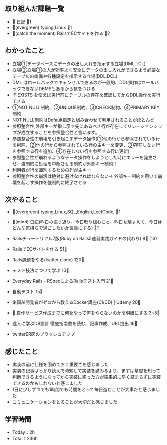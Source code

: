 
## 取り組んだ課題一覧

- :memo: 日記 :tomato:1
- :deciduous_tree:(evergreen) typing,Linux :tomato:1
- :stars:(catch the moment) RailsでECサイトを作る :tomato:2

## わかったこと

- 立場①データベースにデータの出し入れを指示する立場(DML,TCL)
- 立場②立場①の人が効率よく安全にデータの出し入れができるよう必要なテーブルの準備や各種設定を指示する立場(DDL,DCL)
- DML はロールバックでキャンセルできるのが一般的、DDL操作はロールバックできないDBMSもあるから気をつける
- IF EXISTS を使えば実行前にテーブルの存在を確認してからDDL操作を実行できる
- ①NOT NULL制約、②UNIQUE制約、③CHECK制約、④PRIMARY KEY制約
- NOT NULL制約はDefault指定と組み合わせて利用されることがほとんど
- 参照整合性,外部キーが指し示す先にあるべき行が存在してリレーションシップが成立することを参照整合性と言います。
- 参照整合性の崩壊を引き起こすデータ操作(①他の行から参照されている行を削除、②他の行から参照されている行の主キーを変更、③存在しない行を参照する行を追加、④存在しない行を参照する行に更新)
- 参照整合性が崩れるようなデータ操作をしようとした時にエラーを発生させ、強制的に処理を中断させる制約が外部キー制約！
- 利用者が行を識別するための列が主キー
- 参照整合性の崩壊は絶対に避けなければならない=> 外部キー制約を用いて崩壊を起こす操作を強制的に終了させる

## 次やること

- :deciduous_tree:(evergreen) typing,Linux,SQL,English,LeetCode, :tomato:1
- :memo:(mind) 日記(昨日の振り返り、今日取り組むこと、昨日を踏まえて、今日はどんな気持ちで過ごしたいか言葉にする) :tomato:1

- Railsチュートリアル7版(Ruby on Rails5速習実践ガイドの代わり) 8:tomato: (13)
- RailsでECサイトを作る 51:tomato:
- Rails課題をやる(twitter clone) 120:tomato:
- テスト技法について学ぶ 10:tomato:
- Everyday Rails - RSpecによるRailsテスト入門 21:tomato:
- 自動テスト 15:tomato:
- 米国AI開発者がゼロから教えるDocker講座(CI/CD) | Udemy 20:tomato:
- :compass: 自作サービス作成までに何をやって何をやらないのかを明確にする 3~5:tomato:

- 達人に学ぶDB設計 徹底指南書を読む、記事作成、URL提出 16:tomato:
- twitterER図のブラッシュアップ

## 感じたこと

- 実装の前に仕様を固めておく重要さを感じました
- 実装の記事ばっかり読んで時短して実装を試みるより、まずは基礎を知って判断できるようになってから実装に移った方が結果的に早く詰まらずに実装できるのかもしれないと感じました
- 1日に少しずつでも1時間でも時間をとって毎日進むことが大事だと感じました
- コミュニケーションをとることが大切だと感じました

## 学習時間

- Today：2h
- Total：236h
